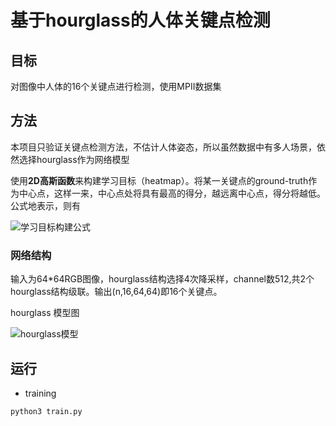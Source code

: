 # 基于hourglass的人体关键点检测

## 目标

对图像中人体的16个关键点进行检测，使用MPII数据集

## 方法

本项目只验证关键点检测方法，不估计人体姿态，所以虽然数据中有多人场景，依然选择hourglass作为网络模型

使用**2D高斯函数**来构建学习目标（heatmap）。将某一关键点的ground-truth作为中心点，这样一来，中心点处将具有最高的得分，越远离中心点，得分将越低。公式地表示，则有

  ![学习目标构建公式](images/f1.png)

### 网络结构
  
输入为64*64RGB图像，hourglass结构选择4次降采样，channel数512,共2个hourglass结构级联。输出(n,16,64,64)即16个关键点。

hourglass 模型图

  ![hourglass模型](images/hour.png)

## 运行

* training
```bash
python3 train.py
```

